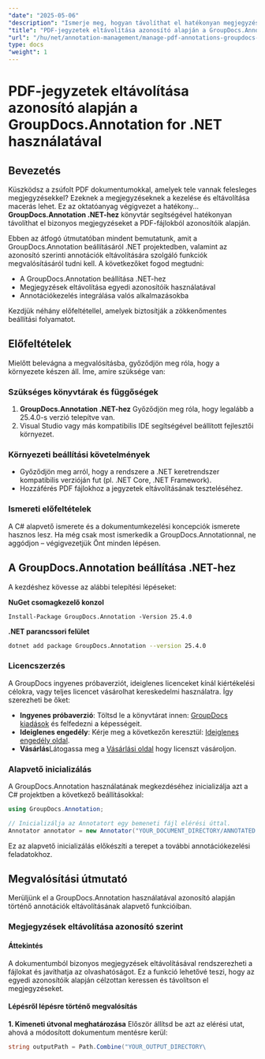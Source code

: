 ```yaml
---
"date": "2025-05-06"
"description": "Ismerje meg, hogyan távolíthat el hatékonyan megjegyzéseket PDF-ekből és más dokumentumokból a GroupDocs.Annotation for .NET segítségével. Fedezze fel a lépésenkénti útmutatókat, a bevált gyakorlatokat és a valós alkalmazásokat."
"title": "PDF-jegyzetek eltávolítása azonosító alapján a GroupDocs.Annotation for .NET használatával"
"url": "/hu/net/annotation-management/manage-pdf-annotations-groupdocs-dotnet-remove-id/"
type: docs
"weight": 1
---
```


# PDF-jegyzetek eltávolítása azonosító alapján a GroupDocs.Annotation for .NET használatával

## Bevezetés

Küszködsz a zsúfolt PDF dokumentumokkal, amelyek tele vannak felesleges megjegyzésekkel? Ezeknek a megjegyzéseknek a kezelése és eltávolítása macerás lehet. Ez az oktatóanyag végigvezet a hatékony... **GroupDocs.Annotation .NET-hez** könyvtár segítségével hatékonyan távolíthat el bizonyos megjegyzéseket a PDF-fájlokból azonosítóik alapján.

Ebben az átfogó útmutatóban mindent bemutatunk, amit a GroupDocs.Annotation beállításáról .NET projektedben, valamint az azonosító szerinti annotációk eltávolítására szolgáló funkciók megvalósításáról tudni kell. A következőket fogod megtudni:
- A GroupDocs.Annotation beállítása .NET-hez
- Megjegyzések eltávolítása egyedi azonosítóik használatával
- Annotációkezelés integrálása valós alkalmazásokba

Kezdjük néhány előfeltétellel, amelyek biztosítják a zökkenőmentes beállítási folyamatot.

## Előfeltételek

Mielőtt belevágna a megvalósításba, győződjön meg róla, hogy a környezete készen áll. Íme, amire szüksége van:

### Szükséges könyvtárak és függőségek
1. **GroupDocs.Annotation .NET-hez** Győződjön meg róla, hogy legalább a 25.4.0-s verzió telepítve van.
2. Visual Studio vagy más kompatibilis IDE segítségével beállított fejlesztői környezet.

### Környezeti beállítási követelmények
- Győződjön meg arról, hogy a rendszere a .NET keretrendszer kompatibilis verzióján fut (pl. .NET Core, .NET Framework).
- Hozzáférés PDF fájlokhoz a jegyzetek eltávolításának teszteléséhez.

### Ismereti előfeltételek
A C# alapvető ismerete és a dokumentumkezelési koncepciók ismerete hasznos lesz. Ha még csak most ismerkedik a GroupDocs.Annotationnal, ne aggódjon – végigvezetjük Önt minden lépésen.

## A GroupDocs.Annotation beállítása .NET-hez

A kezdéshez kövesse az alábbi telepítési lépéseket:

**NuGet csomagkezelő konzol**

```shell
Install-Package GroupDocs.Annotation -Version 25.4.0
```

**\.NET parancssori felület**

```bash
dotnet add package GroupDocs.Annotation --version 25.4.0
```

### Licencszerzés
A GroupDocs ingyenes próbaverziót, ideiglenes licenceket kínál kiértékelési célokra, vagy teljes licencet vásárolhat kereskedelmi használatra. Így szerezheti be őket:
- **Ingyenes próbaverzió**: Töltsd le a könyvtárat innen: [GroupDocs kiadások](https://releases.groupdocs.com/annotation/net/) és felfedezni a képességeit.
- **Ideiglenes engedély**: Kérje meg a következőn keresztül: [Ideiglenes engedély oldal](https://purchase.groupdocs.com/temporary-license/).
- **Vásárlás**Látogassa meg a [Vásárlási oldal](https://purchase.groupdocs.com/buy) hogy licenszt vásároljon.

### Alapvető inicializálás
A GroupDocs.Annotation használatának megkezdéséhez inicializálja azt a C# projektben a következő beállításokkal:

```csharp
using GroupDocs.Annotation;

// Inicializálja az Annotatort egy bemeneti fájl elérési úttal.
Annotator annotator = new Annotator("YOUR_DOCUMENT_DIRECTORY/ANNOTATED.pdf");
```

Ez az alapvető inicializálás előkészíti a terepet a további annotációkezelési feladatokhoz.

## Megvalósítási útmutató

Merüljünk el a GroupDocs.Annotation használatával azonosító alapján történő annotációk eltávolításának alapvető funkcióiban.

### Megjegyzések eltávolítása azonosító szerint
#### Áttekintés
A dokumentumból bizonyos megjegyzések eltávolításával rendszerezheti a fájlokat és javíthatja az olvashatóságot. Ez a funkció lehetővé teszi, hogy az egyedi azonosítóik alapján célzottan keressen és távolítson el megjegyzéseket.

#### Lépésről lépésre történő megvalósítás
**1. Kimeneti útvonal meghatározása**
Először állítsd be azt az elérési utat, ahová a módosított dokumentum mentésre kerül:

```csharp
string outputPath = Path.Combine("YOUR_OUTPUT_DIRECTORY\